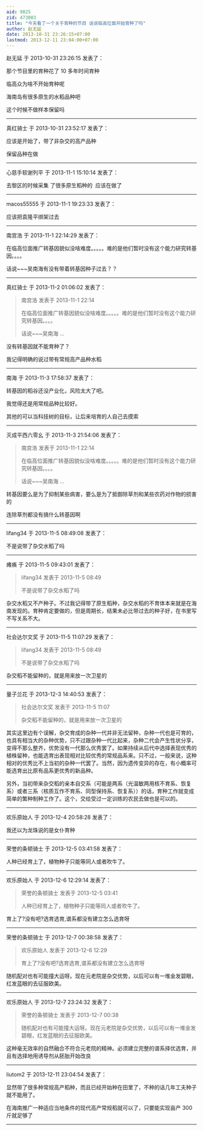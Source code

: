 ```yaml
---
aid: 9025
zid: 473003
title: "今天看了一个关于育种的节目 话说临高位面开始育种了吗"
author: 赵无延
date: 2013-10-31 23:26:15+07:00
lastmod: 2013-12-11 23:04:00+07:00
---
```


赵无延 于 2013-10-31 23:26:15 发表了：

那个节目里的育种花了 10 多年时间育种

临高众为啥不开始育种呢

海南岛有很多原生的水稻品种吧

这个时候不做样本保留吗

---

真红骑士 于 2013-10-31 23:52:17 发表了：

应该是开始了，带了非杂交的高产品种

保留品种在做

---

心慈手软谢列平 于 2013-11-1 15:10:14 发表了：

去黎区的时候采集 了很多原生稻种的&nbsp;&nbsp;应该在做了

---

macos55555 于 2013-11-1 19:23:33 发表了：

应该把袁隆平绑架过去

---

南宫浩 于 2013-11-1 22:14:29 发表了：

在临高位面推广转基因貌似没啥难度。。。。。难的是他们暂时没有这个能力研究转基因。。。。

话说~~~吴南海有没有带着转基因种子过去？？

---

真红骑士 于 2013-11-2 01:06:02 发表了：

> 南宫浩 发表于 2013-11-1 22:14
>
> 在临高位面推广转基因貌似没啥难度。。。。。难的是他们暂时没有这个能力研究转基因。。。。
>
> 话说~~~吴南海 ...

没有转基因就不能育种了？

我记得明确的说过带有常规高产品种水稻

---

南海 于 2013-11-3 17:58:37 发表了：

转基因的稻谷还没产业化，风险太大了吧。

我觉得还是用常规品种比较好。

其他的可以当科技树的目标，让后来培育的人自己去摸索

---

灭成平西六零幺 于 2013-11-3 21:54:06 发表了：

> 南宫浩 发表于 2013-11-1 22:14
>
> 在临高位面推广转基因貌似没啥难度。。。。。难的是他们暂时没有这个能力研究转基因。。。。
>
> 话说~~~吴南海 ...

转基因要么是为了抑制某些病害，要么是为了抵御除草剂和某些农药对作物的损害的

连除草剂都没有搞什么转基因啊

---

lifang34 于 2013-11-5 08:49:08 发表了：

不是说带了杂交水稻了吗

---

瘫痪 于 2013-11-5 09:43:01 发表了：

> lifang34 发表于 2013-11-5 08:49
>
> 不是说带了杂交水稻了吗

杂交水稻又不产种子。不过我记得带了原生稻种，杂交水稻的不育体本来就是在海南发现的。育种肯定要做的，但是周期长，结果未必比带过去的种子好，在书里写不写关系不大。

---

社会达尔文奖 于 2013-11-5 11:07:29 发表了：

> lifang34 发表于 2013-11-5 08:49
>
> 不是说带了杂交水稻了吗

杂交稻不能留种的，就是用来放一次卫星的

---

量子兰花 于 2013-12-3 14:40:53 发表了：

> 社会达尔文奖 发表于 2013-11-5 11:07
>
> 杂交稻不能留种的，就是用来放一次卫星的

其实这里边有个误解，杂交育成的杂种一代并非无法留种，杂种一代也是可育的，也具有相当大的杂种优势，只不过跟杂种一代比起来，杂种二代会产生性状分享，变得不那么整齐，优势没有一代那么优秀罢了。如果持续从后代中选择表现优秀的植株留种，也能选育出表现相对比较优秀的常规品系来。只不过，一般来说，这种相对的优秀比不上当初的杂种一代罢了。当然，因为遗传变异的存在，有小概率可能选育出比原有品系更优秀的新品种。

另外，当初带来杂交稻的亲本自交系（可能是两系（光温敏两用核不育系、恢复系）或者三系（核质互作不育系、同型保持系、恢复系））的话，育种工作就变成简单的繁种制种工作了。这个，交给受过一定训练的农民去做也是可以的。

---

欢乐原始人 于 2013-12-4 20:58:28 发表了：

我还以为龙珠说的是女仆育种

---

荣誉的条顿骑士 于 2013-12-5 03:41:58 发表了：

人种已经育上了，植物种子只能等同人或者吹牛了。

---

欢乐原始人 于 2013-12-6 12:29:14 发表了：

> 荣誉的条顿骑士 发表于 2013-12-5 03:41
>
> 人种已经育上了，植物种子只能等同人或者吹牛了。

育上了?没有吧?选育选育,谱系都没有建立怎么选育呀

---

荣誉的条顿骑士 于 2013-12-7 00:38:58 发表了：

> 欢乐原始人 发表于 2013-12-6 12:29
>
> 育上了?没有吧?选育选育,谱系都没有建立怎么选育呀

随机配对也有可能撞大运呀。现在元老院是杂交优势，以后可以有一堆金发碧眼，红发蓝眼的去征服欧美。

---

欢乐原始人 于 2013-12-7 23:24:32 发表了：

> 荣誉的条顿骑士 发表于 2013-12-7 00:38
>
> 随机配对也有可能撞大运呀。现在元老院是杂交优势，以后可以有一堆金发碧眼，红发蓝眼的去征服欧美。

这种毫无效率的自然融合不符合元老院的精神。必须建立完整的谱系择优选育，并且有选择地用诱导剂从胚胎开始改良

---

liutom2 于 2013-12-11 23:04:54 发表了：

显然带了很多种常规高产稻种，而且已经开始种在田里了，不种的话几年工夫种子就不能用了。

在海南推广一种适应当地条件的现代高产常规稻就可以了，只要能实现亩产 300 斤就足够了

---
